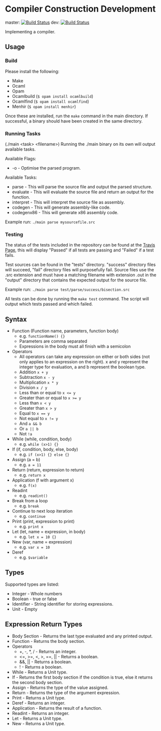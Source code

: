 # Compiler Construction Development

master: [![Build Status](https://travis-ci.org/ChrisLane/custom-lang-compiler.svg?branch=master)](https://travis-ci.org/ChrisLane/custom-lang-compiler) dev: [![Build Status](https://travis-ci.org/ChrisLane/custom-lang-compiler.svg?branch=dev)](https://travis-ci.org/ChrisLane/custom-lang-compiler)

Implementing a compiler.

## Usage
### Build
Please install the following:
* Make
* Ocaml
* Opam
* Ocamlbuild (`$ opam install ocamlbuild`)
* Ocamlfind (`$ opam install ocamlfind`)
* Menhir (`$ opam install menhir`)

Once these are installed, run the `make` command in the main directory. If successful, a binary should have been created in the same directory.

### Running Tasks
(./main \<task> \<filename>)
Running the ./main binary on its own will output available tasks.

Available Flags:
 * -o -         Optimise the parsed program.

Available Tasks:
 * parse -      This will parse the source file and output the parsed structure.
 * evaluate -   This will evaluate the source file and return an output for the function.
 * interpret -  This will interpret the source file as assembly.
 * codegen -    This will generate assembly-like code.
 * codegenx86 - This will generate x86 assembly code.

Example run: `./main parse mysourcefile.src`

### Testing
The status of the tests included in the repository can be found at the [Travis Page](https://travis-ci.org/ChrisLane/Compiler-Construction), this will display "Passed" if all tests are passing and "Failed" if a test fails.

Test sources can be found in the "tests" directory.
"success" directory files will succeed, "fail" directory files will purposefully fail.
Source files use the .src extension and must have a matching filename with extension .out in the "output" directory that contains the expected output for the source file.

Example run: `./main parse test/parse/success/bisection.src`

All tests can be done by running the `make test` command. The script will output which tests passed and which failed.

## Syntax
 * Function (Function name, parameters, function body)
   * e.g. `functionName() {}`
   * Parameters are comma separated
   * Expressions in the body must all finish with a semicolon
 * Operators
   * All operators can take any expression on either or both sides (not only applies to an expression on the right). x and y represent the integer type for evaluation, a and b represent the boolean type.
   * Addition `x + y`
   * Subtraction `x - y`
   * Multiplication `x * y`
   * Division `x / y`
   * Less than or equal to `x <= y`
   * Greater than or equal to `x >= y`
   * Less than `x < y`
   * Greater than `x > y`
   * Equal to `x == y`
   * Not equal to `x != y`
   * And `a && b`
   * Or `a || b`
   * Not `!a`
 * While (while, condition, body)
   * e.g. `while (x>1) {}`
 * If (if, condition, body, else, body)
   * e.g. `if (x>1) {} else {}`
 * Assign (a = b)
   * e.g. `a = 11`
 * Return (return, expression to return)
   * e.g. `return x`
 * Application (f with argument x)
   * e.g. `f(x)`
 * Readint
   * e.g. `readint()`
 * Break from a loop
   * e.g. `break`
 * Continue to next loop iteration
   * e.g. `continue`
 * Print (print, expression to print)
   * e.g. `print x`
 * Let (let, name = expression, in body)
   * e.g. `let x = 10 {}`
 * New (var, name = expression)
   * e.g. `var x = 10`
 * Deref
   * e.g. `$variable`

## Types
Supported types are listed:
 * Integer - Whole numbers
 * Boolean - true or false
 * Identifier - String identifier for storing expressions.
 * Unit - Empty

## Expression Return Types
 * Body Section - Returns the last type evaluated and any printed output.
 * Function - Returns the body section.
 * Operators
   * +, -, *, / - Returns an integer.
   * <=, >=, <, >, ==, || - Returns a boolean.
   * &&, || - Returns a boolean.
   * ! - Returns a boolean.
 * While - Returns a Unit type.
 * If - Returns the first body section if the condition is true, else it returns the second body section.
 * Assign - Returns the type of the value assigned.
 * Return - Returns the type of the argument expression.
 * Print - Returns a Unit type.
 * Deref - Returns an integer.
 * Application - Returns the result of a function.
 * Readint - Returns an integer.
 * Let - Returns a Unit type.
 * New - Returns a Unit type.
